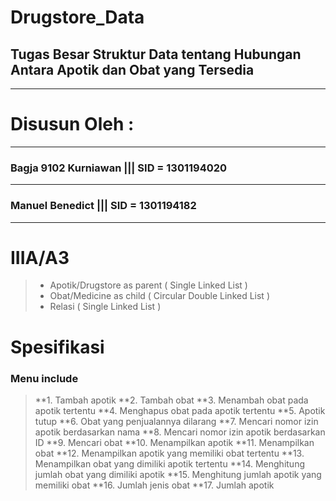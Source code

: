 # Drugstore_Data
## Tugas Besar Struktur Data tentang Hubungan Antara Apotik dan Obat yang Tersedia
-------------------------------------------------------------------------------
# Disusun Oleh : 
-------------------------------------------------------------------------------
### Bagja 9102 Kurniawan   ||| SID = 1301194020 
-------------------------------------------------------------------------------
### Manuel Benedict           ||| SID = 1301194182
-------------------------------------------------------------------------------
# IIIA/A3
>- Apotik/Drugstore as parent ( Single Linked List )
>- Obat/Medicine as child ( Circular Double Linked List )
>- Relasi ( Single Linked List )
# Spesifikasi
### Menu include
>**1. Tambah apotik
>**2. Tambah obat
>**3. Menambah obat pada apotik tertentu
>**4. Menghapus obat pada apotik tertentu
>**5. Apotik tutup
>**6. Obat yang penjualannya dilarang
>**7. Mencari nomor izin apotik berdasarkan nama
>**8. Mencari nomor izin apotik berdasarkan ID
>**9. Mencari obat
>**10. Menampilkan apotik
>**11. Menampilkan obat
>**12. Menampilkan apotik yang memiliki obat tertentu
>**13. Menampilkan obat yang dimiliki apotik tertentu
>**14. Menghitung jumlah obat yang dimiliki apotik
>**15. Menghitung jumlah apotik yang memiliki obat
>**16. Jumlah jenis obat
>**17. Jumlah apotik
